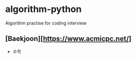 # algorithm-python
Algorithm practise for coding interview

## [Baekjoon][https://www.acmicpc.net/]
* 수학
